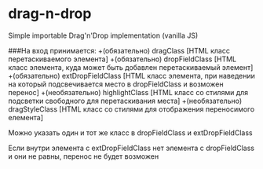 # drag-n-drop
Simple importable Drag'n'Drop implementation (vanilla JS) 

###На вход принимается:
+(обязательно) dragClass [HTML класс перетаскиваемого элемента]
+(обязательно) dropFieldClass [HTML класс элемента, куда может быть добавлен перетаскиваемый элемент]
+(обязательно) extDropFieldClass [HTML класс элемента, при наведении на который подсвечивается место в dropFieldClass и возможен перенос]
+(необязательно) highlightClass [HTML класс со стилями для подсветки свободного для перетаскивания места]
+(необязательно) dragStyleClass [HTML класс со стилями для отображения переносимого елемента]

Можно указать один и тот же класс в dropFieldClass и extDropFieldClass

Если внутри элемента с extDropFieldClass нет элемента с dropFieldClass и они не равны, перенос не будет возможен